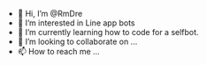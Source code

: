 - 👋 Hi, I’m @RmDre
- 👀 I’m interested in Line app bots
- 🌱 I’m currently learning how to code for a selfbot.
- 💞️ I’m looking to collaborate on ...
- 📫 How to reach me ...

<!---
RmDre/RmDre is a ✨ special ✨ repository because its `README.md` (this file) appears on your GitHub profile.
You can click the Preview link to take a look at your changes.
--->
